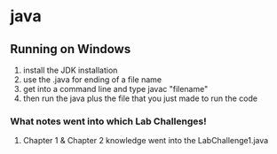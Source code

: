 # java

## Running on Windows
1. install the JDK installation
2. use the .java for ending of a file name
3. get into a command line and type javac "filename"
4. then run the java plus the file that you just made to run the code


### What notes went into which Lab Challenges!
1. Chapter 1 & Chapter 2 knowledge went into the LabChallenge1.java 


